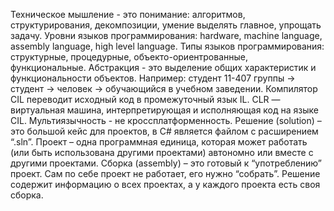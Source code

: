 Техническое мышление - это понимание: алгоритмов, структурирования, декомпозиции, умение выделять главное, упрощать задачу.
Уровни языков программирования: hardware, machine language, assembly language, high level language. Типы языков программирования: структурные, процедурные, объекто-ориентрованные, функциональные.
Абстракция - это выделение общих характеристик и функциональности объектов. Например: студент 11-407 группы -> студент -> человек -> обучающийся в учебном заведении.
Компилятор CIL переводит исходный код в промежуточный язык IL. CLR — виртуальная машина, интерпретирующая и исполняющая код на языке CIL. Мультиязычность - не кроссплатформенность.
Решение (solution) – это большой кейс для проектов, в C# является файлом с расширением “.sln”. Проект – одна программная единица, которая может работать (или быть использована другими проектами) автономно или вместе с другими проектами. Сборка (assembly) – это готовый к “употреблению” проект. Сам по себе проект не работает, его нужно “собрать”. Решение содержит информацию о всех проектах, а у каждого проекта есть своя сборка.

